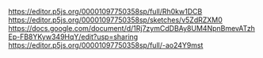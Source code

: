 https://editor.p5js.org/00001097750358sp/full/Rh0kw1DCB
https://editor.p5js.org/00001097750358sp/sketches/v5ZdRZXM0
https://docs.google.com/document/d/1Rj7zymCdDBAy8UM4NpnBmevATzhEp-FB8YKyw349HqY/edit?usp=sharing
https://editor.p5js.org/00001097750358sp/full/-ao24Y9mst
